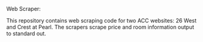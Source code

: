 Web Scraper:

This repository contains web scraping code for two ACC websites: 26 West and Crest at Pearl.
The scrapers scrape price and room information output to standard out.
